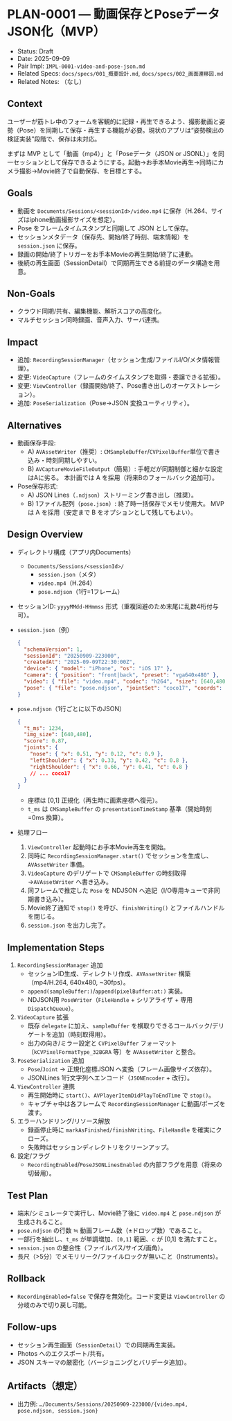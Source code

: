 # PLAN-0001 — 動画保存とPoseデータJSON化（MVP）

- Status: Draft
- Date: 2025-09-09
- Pair Impl: `IMPL-0001-video-and-pose-json.md`
- Related Specs: `docs/specs/001_概要設計.md`, `docs/specs/002_画面遷移図.md`
- Related Notes: （なし）

## Context
ユーザーが筋トレ中のフォームを客観的に記録・再生できるよう、撮影動画と姿勢（Pose）を同期して保存・再生する機能が必要。現状のアプリは“姿勢検出の検証実装”段階で、保存は未対応。

まずは MVP として「動画（mp4）」と「Poseデータ（JSON or JSONL）」を同一セッションとして保存できるようにする。起動→お手本Movie再生→同時にカメラ撮影→Movie終了で自動保存、を目標とする。

## Goals
- 動画を `Documents/Sessions/<sessionId>/video.mp4` に保存（H.264、サイズはiphone動画撮影サイズを想定）。
- Pose をフレームタイムスタンプと同期して JSON として保存。
- セッションメタデータ（保存先、開始/終了時刻、端末情報）を `session.json` に保存。
- 録画の開始/終了トリガーをお手本Movieの再生開始/終了に連動。
- 後続の再生画面（SessionDetail）で同期再生できる前提のデータ構造を用意。

## Non-Goals
- クラウド同期/共有、編集機能、解析スコアの高度化。
- マルチセッション同時録画、音声入力、サーバ連携。

## Impact
- 追加: `RecordingSessionManager`（セッション生成/ファイルI/O/メタ情報管理）。
- 変更: `VideoCapture`（フレームのタイムスタンプを取得・委譲できる拡張）。
- 変更: `ViewController`（録画開始/終了、Pose書き出しのオーケストレーション）。
- 追加: `PoseSerialization`（Pose→JSON 変換ユーティリティ）。

## Alternatives
- 動画保存手段:
  - A) `AVAssetWriter`（推奨）: `CMSampleBuffer`/`CVPixelBuffer`単位で書き込み・時刻同期しやすい。
  - B) `AVCaptureMovieFileOutput`（簡易）: 手軽だが同期制御と細かな設定はAに劣る。
  本計画では A を採用（将来Bのフォールバック追加可）。
- Pose保存形式:
  - A) JSON Lines（`.ndjson`）ストリーミング書き出し（推奨）。
  - B) 1ファイル配列（`pose.json`）: 終了時一括保存でメモリ使用大。
  MVPは A を採用（安定まで B をオプションとして残してもよい）。

## Design Overview
- ディレクトリ構成（アプリ内Documents）
  - `Documents/Sessions/<sessionId>/`
    - `session.json`（メタ）
    - `video.mp4`（H.264）
    - `pose.ndjson`（1行=1フレーム）

- セッションID: `yyyyMMdd-HHmmss` 形式（重複回避のため末尾に乱数4桁付与可）。

- `session.json`（例）
  ```json
  {
    "schemaVersion": 1,
    "sessionId": "20250909-223000",
    "createdAt": "2025-09-09T22:30:00Z",
    "device": { "model": "iPhone", "os": "iOS 17" },
    "camera": { "position": "front|back", "preset": "vga640x480" },
    "video": { "file": "video.mp4", "codec": "h264", "size": [640,480], "fps": 30 },
    "pose": { "file": "pose.ndjson", "jointSet": "coco17", "coords": "normalized" }
  }
  ```

- `pose.ndjson`（1行ごとに以下のJSON）
  ```json
  {
    "t_ms": 1234,
    "img_size": [640,480],
    "score": 0.87,
    "joints": {
      "nose": { "x": 0.51, "y": 0.12, "c": 0.9 },
      "leftShoulder": { "x": 0.33, "y": 0.42, "c": 0.8 },
      "rightShoulder": { "x": 0.66, "y": 0.41, "c": 0.8 }
      // ... coco17
    }
  }
  ```
  - 座標は [0,1] 正規化（再生時に画素座標へ復元）。
  - `t_ms` は `CMSampleBuffer` の `presentationTimeStamp` 基準（開始時刻=0ms 換算）。

- 処理フロー
  1) `ViewController` 起動時にお手本Movie再生を開始。
  2) 同時に `RecordingSessionManager.start()` でセッションを生成し、`AVAssetWriter` 準備。
  3) `VideoCapture` のデリゲートで `CMSampleBuffer` の時刻取得→`AVAssetWriter` へ書き込み。
  4) 同フレームで推定した `Pose` を NDJSON へ追記（I/O専用キューで非同期書き込み）。
  5) Movie終了通知で `stop()` を呼び、`finishWriting()` とファイルハンドルを閉じる。
  6) `session.json` を出力し完了。

## Implementation Steps
1. `RecordingSessionManager` 追加
   - セッションID生成、ディレクトリ作成、`AVAssetWriter` 構築（mp4/H.264, 640x480, ~30fps）。
   - `append(sampleBuffer:)`/`append(pixelBuffer:at:)` 実装。
   - NDJSON用 `PoseWriter`（`FileHandle` + シリアライザ + 専用`DispatchQueue`）。
2. `VideoCapture` 拡張
   - 既存 `delegate` に加え、`sampleBuffer` を横取りできるコールバック/デリゲートを追加（時刻取得用）。
   - 出力の向き/ミラー設定と `CVPixelBuffer` フォーマット（`kCVPixelFormatType_32BGRA` 等）を `AVAssetWriter` と整合。
3. `PoseSerialization` 追加
   - `Pose`/`Joint` → 正規化座標JSON へ変換（フレーム画像サイズ依存）。
   - JSONLines 1行文字列へエンコード（`JSONEncoder` + 改行）。
4. `ViewController` 連携
   - 再生開始時に `start()`、`AVPlayerItemDidPlayToEndTime` で `stop()`。
   - キャプチャ中は各フレームで `RecordingSessionManager` に動画/ポーズを渡す。
5. エラーハンドリング/リソース解放
   - 録画停止時に `markAsFinished/finishWriting`、`FileHandle` を確実にクローズ。
   - 失敗時はセッションディレクトリをクリーンアップ。
6. 設定/フラグ
   - `RecordingEnabled`/`PoseJSONLinesEnabled` の内部フラグを用意（将来の切替用）。

## Test Plan
- 端末/シミュレータで実行し、Movie終了後に `video.mp4` と `pose.ndjson` が生成されること。
- `pose.ndjson` の行数 ≒ 動画フレーム数（±ドロップ数）であること。
- 一部行を抽出し、`t_ms` が単調増加、`[0,1]` 範囲、`c` が [0,1] を満たすこと。
- `session.json` の整合性（ファイルパス/サイズ/画角）。
- 長尺（>5分）でメモリリーク/ファイルロックが無いこと（Instruments）。

## Rollback
- `RecordingEnabled=false` で保存を無効化。コード変更は `ViewController` の分岐のみで切り戻し可能。

## Follow-ups
- セッション再生画面（`SessionDetail`）での同期再生実装。
- Photos へのエクスポート/共有。
- JSON スキーマの厳密化（バージョニングとバリデータ追加）。

## Artifacts（想定）
- 出力例: `…/Documents/Sessions/20250909-223000/{video.mp4, pose.ndjson, session.json}`
